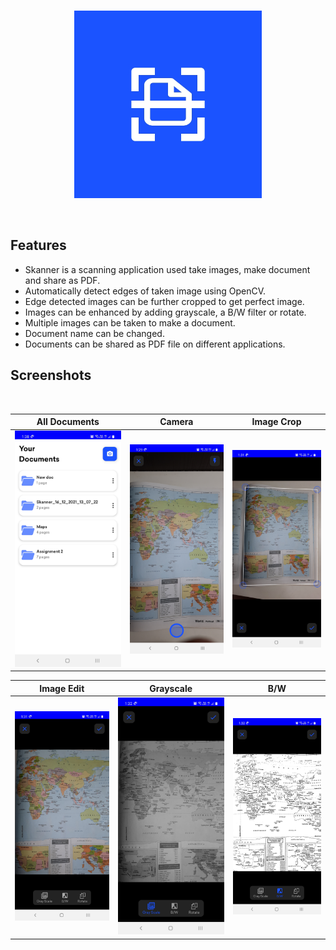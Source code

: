<br/>
  <p align="center"><img src="screenshots/launcher_icon.jpg" height="300" /></p>
<br/>

## Features
- Skanner is a scanning application used take images, make document and share as PDF.
- Automatically detect edges of taken image using OpenCV.
- Edge detected images can be further cropped to get perfect image.
- Images can be enhanced by adding grayscale, a B/W filter or rotate.
- Multiple images can be taken to make a document.
- Document name can be changed.
- Documents can be shared as PDF file on different applications.

## Screenshots
</br>

|   All Documents    | Camera    |   Image Crop  
|---	|---	|---
|  ![](https://github.com/jaym21/Skanner/blob/main/screenshots/screenshot1.jpg)    |  ![](https://github.com/jaym21/Skanner/blob/main/screenshots/screenshot2.jpg)    |   ![](https://github.com/jaym21/Skanner/blob/main/screenshots/screenshot3.jpg)    

|   Image Edit    | Grayscale    |   B/W  
|---	|---	|---
|  ![](https://github.com/jaym21/Skanner/blob/main/screenshots/screenshot4.jpg)    |  ![](https://github.com/jaym21/Skanner/blob/main/screenshots/screenshot5.jpg)    |   ![](https://github.com/jaym21/Skanner/blob/main/screenshots/screenshot6.jpg)  




